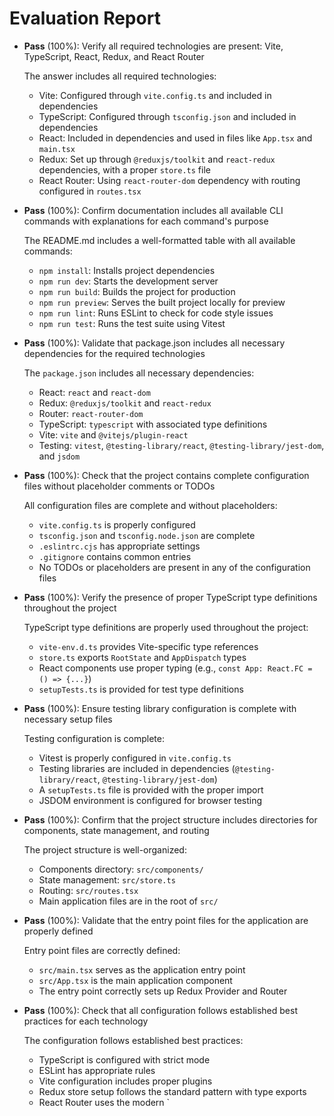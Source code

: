 # Evaluation Report

- **Pass** (100%): Verify all required technologies are present: Vite, TypeScript, React, Redux, and React Router
  
  The answer includes all required technologies:
  - Vite: Configured through `vite.config.ts` and included in dependencies
  - TypeScript: Configured through `tsconfig.json` and included in dependencies
  - React: Included in dependencies and used in files like `App.tsx` and `main.tsx`
  - Redux: Set up through `@reduxjs/toolkit` and `react-redux` dependencies, with a proper `store.ts` file
  - React Router: Using `react-router-dom` dependency with routing configured in `routes.tsx`

- **Pass** (100%): Confirm documentation includes all available CLI commands with explanations for each command's purpose

  The README.md includes a well-formatted table with all available commands:
  - `npm install`: Installs project dependencies
  - `npm run dev`: Starts the development server
  - `npm run build`: Builds the project for production
  - `npm run preview`: Serves the built project locally for preview
  - `npm run lint`: Runs ESLint to check for code style issues
  - `npm run test`: Runs the test suite using Vitest

- **Pass** (100%): Validate that package.json includes all necessary dependencies for the required technologies

  The `package.json` includes all necessary dependencies:
  - React: `react` and `react-dom`
  - Redux: `@reduxjs/toolkit` and `react-redux`
  - Router: `react-router-dom`
  - TypeScript: `typescript` with associated type definitions
  - Vite: `vite` and `@vitejs/plugin-react`
  - Testing: `vitest`, `@testing-library/react`, `@testing-library/jest-dom`, and `jsdom`

- **Pass** (100%): Check that the project contains complete configuration files without placeholder comments or TODOs

  All configuration files are complete and without placeholders:
  - `vite.config.ts` is properly configured
  - `tsconfig.json` and `tsconfig.node.json` are complete
  - `.eslintrc.cjs` has appropriate settings
  - `.gitignore` contains common entries
  - No TODOs or placeholders are present in any of the configuration files

- **Pass** (100%): Verify the presence of proper TypeScript type definitions throughout the project

  TypeScript type definitions are properly used throughout the project:
  - `vite-env.d.ts` provides Vite-specific type references
  - `store.ts` exports `RootState` and `AppDispatch` types
  - React components use proper typing (e.g., `const App: React.FC = () => {...}`)
  - `setupTests.ts` is provided for test type definitions

- **Pass** (100%): Ensure testing library configuration is complete with necessary setup files

  Testing configuration is complete:
  - Vitest is properly configured in `vite.config.ts`
  - Testing libraries are included in dependencies (`@testing-library/react`, `@testing-library/jest-dom`)
  - A `setupTests.ts` file is provided with the proper import
  - JSDOM environment is configured for browser testing

- **Pass** (100%): Confirm that the project structure includes directories for components, state management, and routing

  The project structure is well-organized:
  - Components directory: `src/components/`
  - State management: `src/store.ts`
  - Routing: `src/routes.tsx`
  - Main application files are in the root of `src/`

- **Pass** (100%): Validate that the entry point files for the application are properly defined

  Entry point files are correctly defined:
  - `src/main.tsx` serves as the application entry point
  - `src/App.tsx` is the main application component
  - The entry point correctly sets up Redux Provider and Router

- **Pass** (100%): Check that all configuration follows established best practices for each technology

  The configuration follows established best practices:
  - TypeScript is configured with strict mode
  - ESLint has appropriate rules
  - Vite configuration includes proper plugins
  - Redux store setup follows the standard pattern with type exports
  - React Router uses the modern `